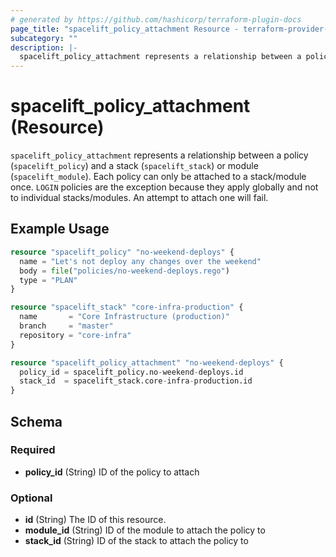 ```yaml
---
# generated by https://github.com/hashicorp/terraform-plugin-docs
page_title: "spacelift_policy_attachment Resource - terraform-provider-spacelift"
subcategory: ""
description: |-
  spacelift_policy_attachment represents a relationship between a policy (spacelift_policy) and a stack (spacelift_stack) or module (spacelift_module). Each policy can only be attached to a stack/module once. LOGIN policies are the exception because they apply globally and not to individual stacks/modules. An attempt to attach one will fail.
---
```


# spacelift_policy_attachment (Resource)

`spacelift_policy_attachment` represents a relationship between a policy (`spacelift_policy`) and a stack (`spacelift_stack`) or module (`spacelift_module`). Each policy can only be attached to a stack/module once. `LOGIN` policies are the exception because they apply globally and not to individual stacks/modules. An attempt to attach one will fail.

## Example Usage

```terraform
resource "spacelift_policy" "no-weekend-deploys" {
  name = "Let's not deploy any changes over the weekend"
  body = file("policies/no-weekend-deploys.rego")
  type = "PLAN"
}

resource "spacelift_stack" "core-infra-production" {
  name       = "Core Infrastructure (production)"
  branch     = "master"
  repository = "core-infra"
}

resource "spacelift_policy_attachment" "no-weekend-deploys" {
  policy_id = spacelift_policy.no-weekend-deploys.id
  stack_id  = spacelift_stack.core-infra-production.id
}
```

<!-- schema generated by tfplugindocs -->
## Schema

### Required

- **policy_id** (String) ID of the policy to attach

### Optional

- **id** (String) The ID of this resource.
- **module_id** (String) ID of the module to attach the policy to
- **stack_id** (String) ID of the stack to attach the policy to


